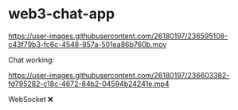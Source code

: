 # web3-chat-app


https://user-images.githubusercontent.com/26180197/236595108-c43f79b3-fc6c-4548-857a-501ea86b760b.mov



Chat working:




https://user-images.githubusercontent.com/26180197/236603382-fd795282-c18c-4672-84b2-04594b24241e.mp4


WebSocket ❌

